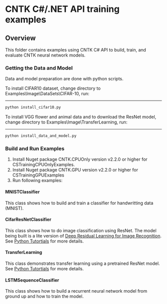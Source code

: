 # CNTK C#/.NET API training examples

## Overview
This folder contains examples using CNTK C# API to build, train, and evaluate CNTK neural network models. 

### Getting the Data and Model
Data and model preparation are done with python scripts.

To install CIFAR10 dataset, change directory to Examples\Image\DataSets\CIFAR-10, run:
***
```python
python install_cifar10.py 
```

To install VGG flower and animal data and to download the ResNet model, change directory to Examples\Image\TransferLearning, run:
***
```python
python install_data_and_model.py
```

### Build and Run Examples
1. Install Nuget package CNTK.CPUOnly version v2.2.0 or higher for CSTrainingCPUOnlyExamples.
2. Install Nuget package CNTK.GPU version v2.2.0 or higher for CSTrainingGPUExamples
3. Run following examples:

#### MNISTClassifier 
This class shows how to build and train a classifier for handwritting data (MNIST).  
#### CifarResNetClassifier 
This class shows how to do image classification using ResNet.
The model being built is a lite version of [Deep Residual Learning for Image Recognition](https://arxiv.org/abs/1512.03385). See [Python Tutortials](https://github.com/Microsoft/CNTK/blob/master/Tutorials/CNTK_201B_CIFAR-10_ImageHandsOn.ipynb) for more details.
#### TransferLearning 
This class demonstrates transfer learning using a pretrained ResNet model. 
See [Python Tutortials](https://github.com/Microsoft/CNTK/blob/master/Tutorials/CNTK_301_Image_Recognition_with_Deep_Transfer_Learning.ipynb) for more details. 
#### LSTMSequenceClassifier 
This class shows how to build a recurrent neural network model from ground up and how to train the model.

